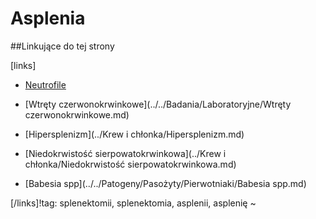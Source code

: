 # Asplenia



##Linkujące do tej strony

[links]

- [Neutrofile](../../Badania/Laboratoryjne/Neutrofile.md)

- [Wtręty czerwonokrwinkowe](../../Badania/Laboratoryjne/Wtręty czerwonokrwinkowe.md)

- [Hipersplenizm](../Krew i chłonka/Hipersplenizm.md)

- [Niedokrwistość sierpowatokrwinkowa](../Krew i chłonka/Niedokrwistość sierpowatokrwinkowa.md)

- [Babesia spp](../../Patogeny/Pasożyty/Pierwotniaki/Babesia spp.md)


[/links]!tag: splenektomii, splenektomia, asplenii, asplenię
~











